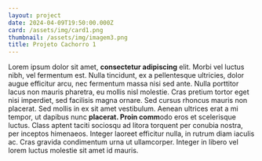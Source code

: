 ```yaml
---
layout: project
date: 2024-04-09T19:50:00.000Z
card: /assets/img/card1.png
thumbnail: /assets/img/imagem3.png
title: Projeto Cachorro 1
---
```


Lorem ipsum dolor sit amet, **consectetur adipiscing** elit. Morbi vel luctus nibh, vel fermentum est. Nulla tincidunt, ex a pellentesque ultricies, dolor augue efficitur arcu, nec fermentum massa nisi sed ante. Nulla porttitor lacus non mauris pharetra, eu mollis nisl molestie. Cras pretium tortor eget nisi imperdiet, sed facilisis magna ornare. Sed cursus rhoncus mauris non placerat. Sed mollis in ex sit amet vestibulum. Aenean ultrices erat a mi tempor, ut dapibus nunc **placerat. Proin comm**odo eros et scelerisque luctus. Class aptent taciti sociosqu ad litora torquent per conubia nostra, per inceptos himenaeos. Integer laoreet efficitur nulla, in rutrum diam iaculis ac. Cras gravida condimentum urna ut ullamcorper. Integer in libero vel lorem luctus molestie sit amet id mauris.
